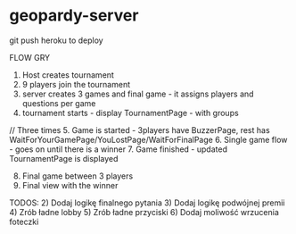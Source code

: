 # geopardy-server

git push heroku to deploy

FLOW GRY
1. Host creates tournament
2. 9 players join the tournament
3. server creates 3 games and final game - it assigns players and questions per game
4. tournament starts - display TournamentPage - with groups

// Three times
5. Game is started - 3players have BuzzerPage, rest has WaitForYourGamePage/YouLostPage/WaitForFinalPage
6. Single game flow -  goes on until there is a winner
7. Game finished - updated TournamentPage is displayed

8. Final game between 3 players
9. Final view with the winner




TODOS:
2) Dodaj logikę finalnego pytania
3) Dodaj logikę podwójnej premii
4) Zrób ładne lobby
5) Zrób ładne przyciski
6) Dodaj moliwość wrzucenia foteczki